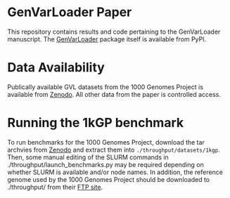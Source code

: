 # GenVarLoader Paper
This repository contains results and code pertaining to the GenVarLoader manuscript. The [GenVarLoader](https://github.com/mcvickerlab/GenVarLoader) package itself is available from PyPI.

# Data Availability
Publically available GVL datasets from the 1000 Genomes Project is available from [Zenodo](https://doi.org/10.5281/zenodo.14367502). All other data from the paper is controlled access.

# Running the 1kGP benchmark
To run benchmarks for the 1000 Genomes Project, download the tar archvies from [Zenodo](https://doi.org/10.5281/zenodo.14367502) and extract them into `./throughput/datasets/1kgp`. Then, some manual editing of the SLURM commands in ./throughput/launch_benchmarks.py may be required depending on whether SLURM is available and/or node names. In addition, the reference genome used by the 1000 Genomes Project should be downloaded to ./throughput/ from their [FTP site](ftp.1000genomes.ebi.ac.uk/vol1/ftp/technical/reference/GRCh38_reference_genome/GRCh38_full_analysis_set_plus_decoy_hla.fa).